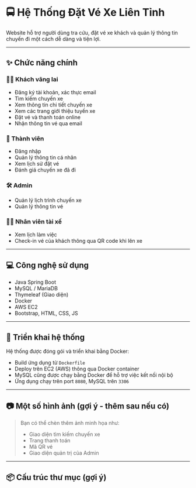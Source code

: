 # 🚍 Hệ Thống Đặt Vé Xe Liên Tỉnh

Website hỗ trợ người dùng tra cứu, đặt vé xe khách và quản lý thông tin chuyến đi một cách dễ dàng và tiện lợi.

---

## ✨ Chức năng chính

### 🧑‍💼 Khách vãng lai

- Đăng ký tài khoản, xác thực email
- Tìm kiếm chuyến xe
- Xem thông tin chi tiết chuyến xe
- Xem các trang giới thiệu tuyến xe
- Đặt vé và thanh toán online
- Nhận thông tin vé qua email

### 👤 Thành viên

- Đăng nhập
- Quản lý thông tin cá nhân
- Xem lịch sử đặt vé
- Đánh giá chuyến xe đã đi

### 🛠️ Admin

- Quản lý lịch trình chuyến xe
- Quản lý thông tin vé

### 🧑‍✈️ Nhân viên tài xế

- Xem lịch làm việc
- Check-in vé của khách thông qua QR code khi lên xe

---

## 💻 Công nghệ sử dụng

- Java Spring Boot
- MySQL / MariaDB
- Thymeleaf (Giao diện)
- Docker
- AWS EC2
- Bootstrap, HTML, CSS, JS

---

## 🐳 Triển khai hệ thống

Hệ thống được đóng gói và triển khai bằng Docker:

- Build ứng dụng từ `Dockerfile`
- Deploy trên EC2 (AWS) thông qua Docker container
- MySQL cũng được chạy bằng Docker để hỗ trợ việc kết nối nội bộ
- Ứng dụng chạy trên port `8080`, MySQL trên `3306`

---

## 📷 Một số hình ảnh (gợi ý - thêm sau nếu có)

> Bạn có thể chèn thêm ảnh minh họa như:
> - Giao diện tìm kiếm chuyến xe
> - Trang thanh toán
> - Mã QR vé
> - Giao diện quản trị của Admin

---

## 📦 Cấu trúc thư mục (gợi ý)
